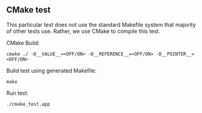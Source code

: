 ## CMake test

This particular test does not use the standard Makefile system that majority of other tests use. Rather, we use CMake to compile this test.

CMake Build:
```
cmake ./ -D__VALUE__=<OFF/ON> -D__REFERENCE__=<OFF/ON> -D__POINTER__=<OFF/ON>
```

Build test using generated Makefile:
```
make
```

Run test:
```
./cmake_test.app
```
